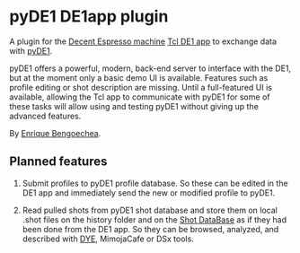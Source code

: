 # pyDE1 DE1app plugin

A plugin for the [Decent Espresso machine](https://decentespresso.com/) [Tcl DE1 app](https://github.com/decentespresso/de1app) to exchange data with [pyDE1](https://github.com/jeffsf/pyDE1).

pyDE1 offers a powerful, modern, back-end server to interface with the DE1, but at the moment only a basic demo UI is available. Features such as profile editing or shot description are missing. Until a full-featured UI is available, allowing the Tcl app to communicate with pyDE1 for some of these tasks will allow using and testing pyDE1 without giving up the advanced features.

By [Enrique Bengoechea](https://github.com/ebengoechea/).

## Planned features

1. Submit profiles to pyDE1 profile database. So these can be edited in the DE1 app and immediately send the new or modified profile to pyDE1.

2. Read pulled shots from pyDE1 shot database and store them on local .shot files on the history folder and on the [Shot DataBase](https://github.com/ebengoechea/de1app_plugin_SDB) as if they had been done from the DE1 app. So they can be browsed, analyzed, and described with [DYE](https://github.com/ebengoechea/de1app_plugin_DYE), MimojaCafe or DSx tools.
